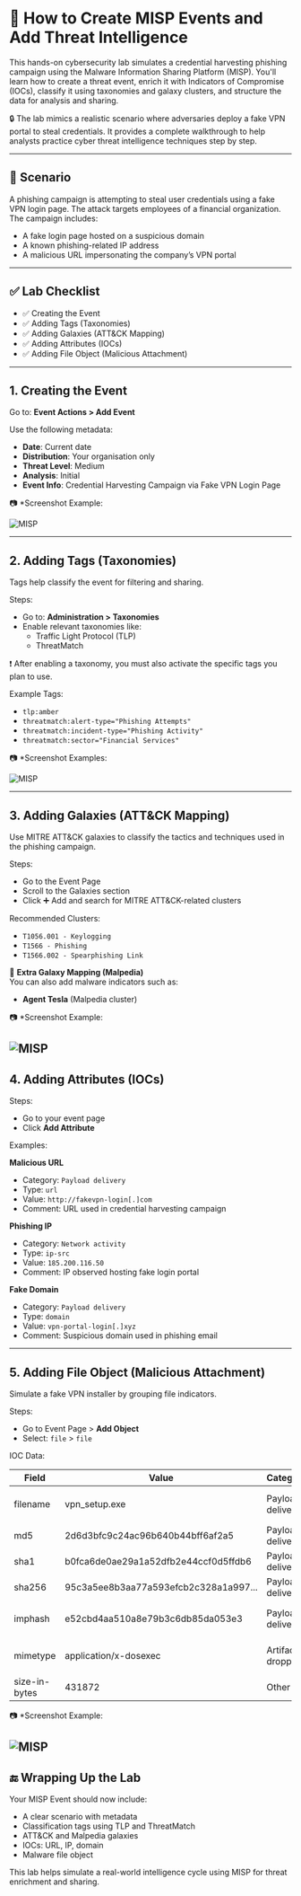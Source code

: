 
# 🧠 How to Create MISP Events and Add Threat Intelligence

This hands-on cybersecurity lab simulates a credential harvesting phishing campaign using the Malware Information Sharing Platform (MISP). You'll learn how to create a threat event, enrich it with Indicators of Compromise (IOCs), classify it using taxonomies and galaxy clusters, and structure the data for analysis and sharing.

🔒 The lab mimics a realistic scenario where adversaries deploy a fake VPN portal to steal credentials. It provides a complete walkthrough to help analysts practice cyber threat intelligence techniques step by step.

---

## 📌 Scenario

A phishing campaign is attempting to steal user credentials using a fake VPN login page. The attack targets employees of a financial organization. The campaign includes:
- A fake login page hosted on a suspicious domain
- A known phishing-related IP address
- A malicious URL impersonating the company’s VPN portal

---

## ✅ Lab Checklist

- ✅ Creating the Event
- ✅ Adding Tags (Taxonomies)
- ✅ Adding Galaxies (ATT&CK Mapping)
- ✅ Adding Attributes (IOCs)
- ✅ Adding File Object (Malicious Attachment)

---

## 1. Creating the Event

Go to: **Event Actions > Add Event**

Use the following metadata:
- **Date**: Current date
- **Distribution**: Your organisation only
- **Threat Level**: Medium
- **Analysis**: Initial
- **Event Info**: Credential Harvesting Campaign via Fake VPN Login Page

📷 *Screenshot Example: 

![MISP](screenshots/misp-add-event.png)

---

## 2. Adding Tags (Taxonomies)

Tags help classify the event for filtering and sharing.

Steps:
- Go to: **Administration > Taxonomies**
- Enable relevant taxonomies like:
  - Traffic Light Protocol (TLP)
  - ThreatMatch

❗ After enabling a taxonomy, you must also activate the specific tags you plan to use.

Example Tags:
- `tlp:amber`
- `threatmatch:alert-type="Phishing Attempts"`
- `threatmatch:incident-type="Phishing Activity"`
- `threatmatch:sector="Financial Services"`

📷 *Screenshot Examples:

![MISP](screenshots/misp-tags.png)

---

## 3. Adding Galaxies (ATT&CK Mapping)

Use MITRE ATT&CK galaxies to classify the tactics and techniques used in the phishing campaign.

Steps:
- Go to the Event Page
- Scroll to the Galaxies section
- Click ➕ Add and search for MITRE ATT&CK-related clusters

Recommended Clusters:
- `T1056.001 - Keylogging`
- `T1566 - Phishing`
- `T1566.002 - Spearphishing Link`

🧠 **Extra Galaxy Mapping (Malpedia)**  
You can also add malware indicators such as:
- **Agent Tesla** (Malpedia cluster)

📷 *Screenshot Example: 

![MISP](screenshots/misp-galaxies.png)
---

## 4. Adding Attributes (IOCs)

Steps:
- Go to your event page
- Click **Add Attribute**

Examples:

**Malicious URL**
- Category: `Payload delivery`
- Type: `url`
- Value: `http://fakevpn-login[.]com`
- Comment: URL used in credential harvesting campaign

**Phishing IP**
- Category: `Network activity`
- Type: `ip-src`
- Value: `185.200.116.50`
- Comment: IP observed hosting fake login portal

**Fake Domain**
- Category: `Payload delivery`
- Type: `domain`
- Value: `vpn-portal-login[.]xyz`
- Comment: Suspicious domain used in phishing email


---

## 5. Adding File Object (Malicious Attachment)

Simulate a fake VPN installer by grouping file indicators.

Steps:
- Go to Event Page > **Add Object**
- Select: `file` > `file`

IOC Data:

| Field         | Value                                          | Category             | Comment                                   |
|---------------|------------------------------------------------|----------------------|-------------------------------------------|
| filename      | vpn_setup.exe                                  | Payload delivery     | Name of the impersonated installer        |
| md5           | 2d6d3bfc9c24ac96b640b44bff6af2a5               | Payload delivery     |                                           |
| sha1          | b0fca6de0ae29a1a52dfb2e44ccf0d5ffdb6           | Payload delivery     |                                           |
| sha256        | 95c3a5ee8b3aa77a593efcb2c328a1a997...          | Payload delivery     |                                           |
| imphash       | e52cbd4aa510a8e79b3c6db85da053e3               | Payload delivery     | Used for malware correlation              |
| mimetype      | application/x-dosexec                          | Artifacts dropped    | Windows executable MIME type              |
| size-in-bytes | 431872                                         | Other                | 421 KB payload                            |

📷 *Screenshot Example:

![MISP](screenshots/misp-objects.png)
---

## 🔚 Wrapping Up the Lab

Your MISP Event should now include:
- A clear scenario with metadata
- Classification tags using TLP and ThreatMatch
- ATT&CK and Malpedia galaxies
- IOCs: URL, IP, domain
- Malware file object

This lab helps simulate a real-world intelligence cycle using MISP for threat enrichment and sharing.

